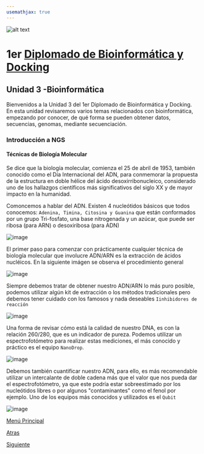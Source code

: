 ```yaml
---
usemathjax: true
---
```

![alt text](https://solariabiodata.com.mx/images/solaria_banner.png "Soluciones de Siguiente Generación")
# 1er [Diplomado de Bioinformática y Docking](./)

## Unidad 3 -Bioinformática

Bienvenidos a la Unidad 3  del 1er Diplomado de Bioinformática y Docking. En esta unidad revisaremos varios temas relacionados con bioinformática, empezando por conocer, de qué forma se pueden obtener datos, secuencias, genomas, mediante secuenciación.

### Introducción a NGS

#### Técnicas de Biología Molecular

Se dice que la biología molecular, comienza el 25 de abril de 1953, también conocido como el Día Internacional del ADN, para conmemorar la propuesta de la estructura en doble hélice del ácido desoxirribonucleico, considerado uno de los hallazgos científicos más significativos del siglo XX y de mayor impacto en la humanidad.

Comoncemos a hablar del ADN. Existen 4 nucleótidos básicos que todos conocemos: `Adenina, Timina, Citosina y Guanina` que están conformados por un grupo Tri-fosfato, una base nitrogenada y un azúcar, que puede ser ribosa (para ARN) o desoxiribosa (para ADN)

![image](https://drive.google.com/uc?export=view&id=1Rry3T0NC2qAgKvs3aqr-hS_I10UP67n6)


El primer paso para comenzar con prácticamente cualquier técnica de biología molecular que involucre ADN/ARN es la extracción de ácidos nucléicos. En la siguiente imágen se observa el procedimiento general


![image](https://drive.google.com/uc?export=view&id=1FINYhXWZtFog8BWDtaWSrTgPQQF9s5Q_)


Siempre debemos tratar de obtener nuestro ADN/ARN lo más puro posible, podemos utilizar algún kit de extracción o los métodos tradicionales pero debemos tener cuidado con los famosos y nada deseables `Iinhibidores de reacción`


![image](https://drive.google.com/uc?export=view&id=1o-YGUwM1HZYX1yhJQECCMXtQI8KvnFel)


Una forma de revisar cómo está la calidad de nuestro DNA, es con la relación 260/280, que es un indicador de pureza. Podemos utilizar un espectrofotómetro para realizar estas mediciones, el más conocido y práctico es el equipo `NanoDrop`.


![image](https://drive.google.com/uc?export=view&id=1iURz_wn5XLZ0NcAH0s08ZmsibVIyA-46)


Debemos también cuantificar nuestro ADN, para ello, es más recomendable utilizar un intercalante de doble cadena más que el valor que nos pueda dar el espectrofotómetro, ya que este podría estar sobreestimado por los nucleótidos libres o por algunos "contaminantes" como el fenol por ejemplo.  Uno de los equipos más conocidos y utilizados es el `Qubit`

![image](https://drive.google.com/uc?export=view&id=1sVbAvGt9OuNYlks_teLmWp7FwjnpV6wI)



[Menú Principal](./)

[Atras](#)

[Siguiente](./#)
